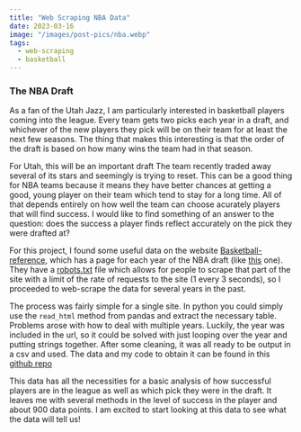 ```yaml
---
title: "Web Scraping NBA Data"
date: 2023-03-16
image: "/images/post-pics/nba.webp"
tags:
  - web-scraping
  - basketball
---
```


### The NBA Draft

As a fan of the Utah Jazz, I am particularly interested in basketball players coming into the league.
Every team gets two picks each year in a draft, and whichever of the new players they pick will be on their team for at least the next few seasons.
The thing that makes this interesting is that the order of the draft is based on how many wins the team had in that season.

For Utah, this will be an important draft
The team recently traded away several of its stars and seemingly is trying to reset.
This can be a good thing for NBA teams because it means they have better chances at getting a good, young player on their team which tend to stay for a long time.
All of that depends entirely on how well the team can choose acurately players that will find success.
I would like to find something of an answer to the question: does the success a player finds reflect accurately on the pick they were drafted at?

For this project, I found some useful data on the website [Basketball-reference](https://www.basketball-reference.com/),
which has a page for each year of the NBA draft (like [this](https://www.basketball-reference.com/draft/NBA_2022.html) one).
They have a [robots.txt](https://www.basketball-reference.com/robots.txt) file which allows for people to scrape that part of the site with a limit of the rate of requests to the site (1 every 3 seconds),
so I proceeded to web-scrape the data for several years in the past.

The process was fairly simple for a single site.
In python you could simply use the `read_html` method from pandas and extract the necessary table.
Problems arose with how to deal with multiple years.
Luckily, the year was included in the url,
so it could be solved with just looping over the year and putting strings together.
After some cleaning, it was all ready to be output in a csv and used.
The data and my code to obtain it can be found in this [github repo](https://github.com/Sonofacar/nba-draft-data)

This data has all the necessities for a basic analysis of how successful players are in the league as well as which pick they were in the draft.
It leaves me with several methods in the level of success in the player and about 900 data points.
I am excited to start looking at this data to see what the data will tell us!
